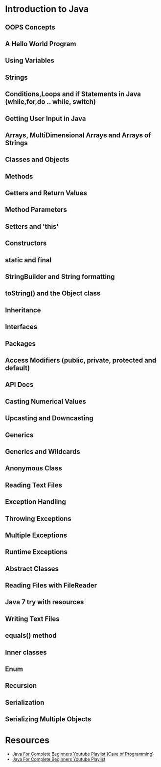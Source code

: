 # Introduction to Java

## OOPS Concepts
## A Hello World Program
## Using Variables
## Strings
## Conditions,Loops and if Statements in Java (while,for,do .. while, switch)
## Getting User Input in Java
## Arrays, MultiDimensional Arrays and Arrays of Strings
## Classes and Objects
## Methods
## Getters and Return Values
## Method Parameters
## Setters and 'this'
## Constructors
## static and final
## StringBuilder and String formatting
## toString() and the Object class
## Inheritance
## Interfaces
## Packages
## Access Modifiers (public, private, protected and default)
## API Docs
## Casting Numerical Values
## Upcasting and Downcasting
## Generics
## Generics and Wildcards
## Anonymous Class
## Reading Text Files
## Exception Handling
## Throwing Exceptions
## Multiple Exceptions
## Runtime Exceptions
## Abstract Classes
## Reading Files with FileReader
## Java 7 try with resources
## Writing Text Files
## equals() method
## Inner classes
## Enum
## Recursion
## Serialization
## Serializing Multiple Objects


# Resources
* [Java For Complete Beginners Youtube Playlist (Cave of Programming)](https://www.youtube.com/watch?v=7WiPGP_0AUA&list=PL9DF6E4B45C36D411)
* [Java For Complete Beginners Youtube Playlist](https://www.youtube.com/playlist?list=PLd3UqWTnYXOmx_J1774ukG_rvrpyWczm0)
